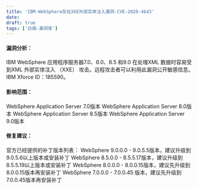```yaml
---
title: 'IBM-WebSphere存在XXE外部实体注⼊漏洞-CVE-2020-4643'
date: 
draft: true
tags: ['白阁-漏洞库']
---
```


#### 漏洞分析：

IBM WebSphere 应⽤程序服务器7.0、8.0、8.5 和9.0 在处理XML 数据时容易受到XML 外部实体注⼊ （XXE） 攻击。远程攻击者可以利⽤此漏洞公开敏感信息。IBM Xforce ID：185590。

#### 影响范围：

WebSphere Application Server 7.0版本 WebSphere Application Server 8.0版本 WebSphere Application Server 8.5版本 WebSphere Application Server 9.0版本

#### 修复建议：

官⽅已经提供的补丁版本列表： WebSphere 9.0.0.0 - 9.0.5.5版本，建议升级到9.0.5.6以上版本或安装补丁 WebSphere 8.5.0.0 - 8.5.5.17版本，建议升级到8.5.5.19以上版本或安装补丁 WebSphere 8.0.0.0 - 8.0.0.15版本，建议先升级到8.0.0.15版本再安装补丁 WebSphere 7.0.0.0 - 7.0.0.45 版本，建议先升级到7.0.0.45版本再安装补丁